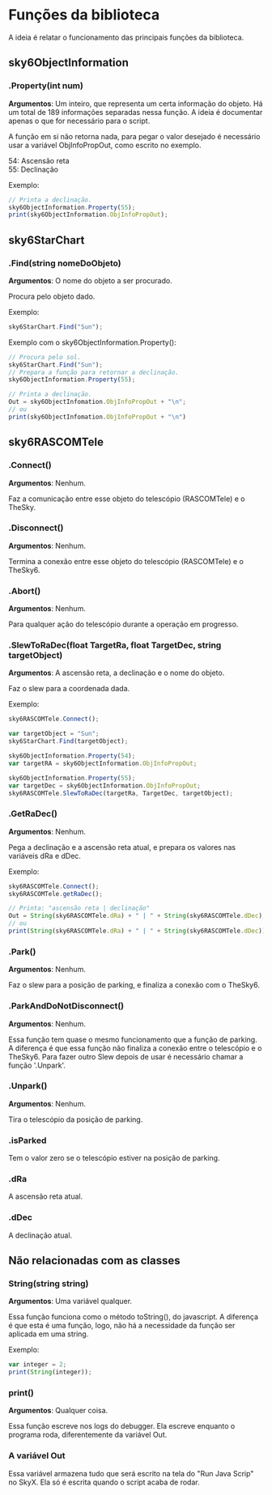 # Funções da biblioteca

A ideia é relatar o funcionamento das principais funções da biblioteca.

## sky6ObjectInformation

### .Property(int num)

**Argumentos**: Um inteiro, que representa um certa informação do objeto. Há um total de 189 informações separadas nessa função. A ideia é documentar apenas o que for necessário para o script.

A função em si não retorna nada, para pegar o valor desejado é necessário usar a variável ObjInfoPropOut, como escrito no exemplo.

54: Ascensão reta\
55: Declinação

Exemplo:

```javascript
// Printa a declinação.
sky6ObjectInformation.Property(55);
print(sky6ObjectInformation.ObjInfoPropOut);
```

## sky6StarChart

### .Find(string nomeDoObjeto)

**Argumentos**: O nome do objeto a ser procurado.

Procura pelo objeto dado.

Exemplo:

```javascript
sky6StarChart.Find("Sun");
```

Exemplo com o sky6ObjectInformation.Property():

```javascript
// Procura pelo sol.
sky6StarChart.Find("Sun");
// Prepara a função para retornar a declinação.
sky6ObjectInformation.Property(55);

// Printa a declinação.
Out = sky6ObjectInfomation.ObjInfoPropOut + "\n";
// ou
print(sky6ObjectInfomation.ObjInfoPropOut + "\n")
```

## sky6RASCOMTele

### .Connect()

**Argumentos**: Nenhum.

Faz a comunicação entre esse objeto do telescópio (RASCOMTele) e o TheSky.

### .Disconnect()

**Argumentos**: Nenhum.

Termina a conexão entre esse objeto do telescópio (RASCOMTele) e o TheSky6.

### .Abort()

**Argumentos**: Nenhum.

Para qualquer ação do telescópio durante a operação em progresso.

### .SlewToRaDec(float TargetRa, float TargetDec, string targetObject)

**Argumentos**: A ascensão reta, a declinação e o nome do objeto.

Faz o slew para a coordenada dada.

Exemplo:

```javascript
sky6RASCOMTele.Connect();

var targetObject = "Sun";
sky6StarChart.Find(targetObject);

sky6ObjectInformation.Property(54);
var targetRA = sky6ObjectInformation.ObjInfoPropOut;

sky6ObjectInformation.Property(55);
var targetDec = sky6ObjectInformation.ObjInfoPropOut;
sky6RASCOMTele.SlewToRaDec(targetRa, TargetDec, targetObject);
```

### .GetRaDec()

**Argumentos**: Nenhum.

Pega a declinação e a ascensão reta atual, e prepara os valores nas variáveis dRa e dDec.

Exemplo:

```javascript
sky6RASCOMTele.Connect();
sky6RASCOMTele.getRaDec();

// Printa: "ascensão reta | declinação"
Out = String(sky6RASCOMTele.dRa) + " | " + String(sky6RASCOMTele.dDec);
// ou
print(String(sky6RASCOMTele.dRa) + " | " + String(sky6RASCOMTele.dDec));
```

### .Park()

**Argumentos**: Nenhum.

Faz o slew para a posição de parking, e finaliza a conexão com o TheSky6.

### .ParkAndDoNotDisconnect()

**Argumentos**: Nenhum.

Essa função tem quase o mesmo funcionamento que a função de parking. A diferença é que essa função não finaliza a conexão entre o telescópio e o TheSky6.
Para fazer outro Slew depois de usar é necessário chamar a função '.Unpark'.

### .Unpark()

**Argumentos**: Nenhum.

Tira o telescópio da posição de parking.

### .isParked

Tem o valor zero se o telescópio estiver na posição de parking.

### .dRa

A ascensão reta atual.

### .dDec

A declinação atual.

## Não relacionadas com as classes

### String(string string)

**Argumentos**: Uma variável qualquer.

Essa função funciona como o método toString(), do javascript. A diferença é que esta é uma função, logo, não há a necessidade da função ser aplicada em uma string.

Exemplo:

```javascript
var integer = 2;
print(String(integer));
```

### print()

**Argumentos**: Qualquer coisa.

Essa função escreve nos logs do debugger. Ela escreve enquanto o programa roda, diferentemente da variável Out.

### A variável Out

Essa variável armazena tudo que será escrito na tela do "Run Java Scrip" no SkyX. Ela só é escrita quando o script acaba de rodar.
